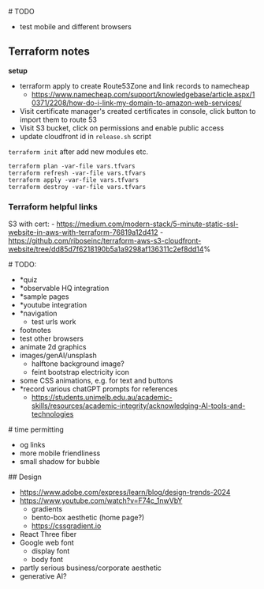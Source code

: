 
# TODO

- test mobile and different browsers

## Terraform notes

**setup**

- terraform apply to create Route53Zone and link records to namecheap
  - <https://www.namecheap.com/support/knowledgebase/article.aspx/10371/2208/how-do-i-link-my-domain-to-amazon-web-services/>
- Visit certificate manager's created certificates in console, click button to import them to route 53
- Visit S3 bucket, click on permissions and enable public access
- update cloudfront id in `release.sh` script

`terraform init` after add new modules etc.

```
terraform plan -var-file vars.tfvars
terraform refresh -var-file vars.tfvars
terraform apply -var-file vars.tfvars
terraform destroy -var-file vars.tfvars
```

### Terraform helpful links

S3 with cert: - <https://medium.com/modern-stack/5-minute-static-ssl-website-in-aws-with-terraform-76819a12d412> - <https://github.com/riboseinc/terraform-aws-s3-cloudfront-website/tree/dd85d7f6218190b5a1a9298af136311c2ef8dd14>%

# TODO:
- *quiz
- *observable HQ integration
- *sample pages
- *youtube integration
- *navigation
  - test urls work
- footnotes
- test other browsers
- animate 2d graphics
- images/genAI/unsplash
  - halftone background image?
  - feint bootstrap electricity icon
- some CSS animations, e.g. for text and buttons
- *record various chatGPT prompts for references
  - https://students.unimelb.edu.au/academic-skills/resources/academic-integrity/acknowledging-AI-tools-and-technologies

# time permitting
- og links
- more mobile friendliness
- small shadow for bubble

## Design

- https://www.adobe.com/express/learn/blog/design-trends-2024
- https://www.youtube.com/watch?v=F74c_1nwVbY
  - gradients
  - bento-box aesthetic (home page?)
  - https://cssgradient.io
- React Three fiber
- Google web font
  - display font
  - body font
- partly serious business/corporate aesthetic
- generative AI?